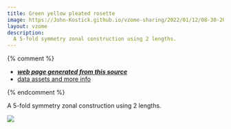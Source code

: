 ```yaml
---
title: Green yellow pleated rosette
image: https://John-Kostick.github.io/vzome-sharing/2022/01/12/08-30-20-Green-yellow-pleated-rosette/Green-yellow-pleated-rosette.png
layout: vzome
description:
  A 5-fold symmetry zonal construction using 2 lengths.
---
```


{% comment %}
 - [***web page generated from this source***][post]
 - [data assets and more info][github]

[post]: <https://John-Kostick.github.io/vzome-sharing/2022/01/12/Green-yellow-pleated-rosette-08-30-20.html>
[github]: <https://github.com/John-Kostick/vzome-sharing/tree/main/2022/01/12/08-30-20-Green-yellow-pleated-rosette/>
{% endcomment %}

  A 5-fold symmetry zonal construction using 2 lengths.

<vzome-viewer style="width: 100%; height: 100vh;"
       src="https://John-Kostick.github.io/vzome-sharing/2022/01/12/08-30-20-Green-yellow-pleated-rosette/Green-yellow-pleated-rosette.vZome" >
  <img src="https://John-Kostick.github.io/vzome-sharing/2022/01/12/08-30-20-Green-yellow-pleated-rosette/Green-yellow-pleated-rosette.png" />
</vzome-viewer>
